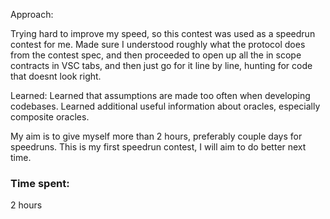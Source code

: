 Approach:

Trying hard to improve my speed, so this contest was used as a speedrun contest for me.
Made sure I understood roughly what the protocol does from the contest spec, and then proceeded to open up all the in scope contracts in VSC tabs, and then just go for it line by line, hunting for code that doesnt look right.

Learned:
Learned that assumptions are made too often when developing codebases.
Learned additional useful information about oracles, especially composite oracles.

My aim is to give myself more than 2 hours, preferably couple days for speedruns. This is my first speedrun contest, I will aim to do better next time.

### Time spent:
2 hours